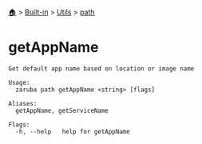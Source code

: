 <!--startTocHeader-->
[🏠](../../../README.md) > [Built-in](../../README.md) > [Utils](../README.md) > [path](README.md)
# getAppName
<!--endTocHeader-->

```
Get default app name based on location or image name

Usage:
  zaruba path getAppName <string> [flags]

Aliases:
  getAppName, getServiceName

Flags:
  -h, --help   help for getAppName

```

<!--startTocSubtopic-->
<!--endTocSubtopic-->
